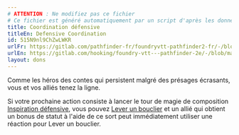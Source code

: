 ```yaml
---
# ATTENTION : Ne modifiez pas ce fichier
# Ce fichier est généré automatiquement par un script d'après les données du module Foundry VTT officiel et de sa traduction
title: Coordination défensive
titleEn: Defensive Coordination
id: 515N9nl9ChZwLWKR
urlFr: https://gitlab.com/pathfinder-fr/foundryvtt-pathfinder2-fr/-/blob/master/data/feats/515N9nl9ChZwLWKR.htm
urlEn: https://gitlab.com/hooking/foundry-vtt---pathfinder-2e/-/blob/master/packs/data/feats.db/defensive-coordination.json
layout: dons
---
```

Comme les héros des contes qui persistent malgré des présages écrasants, vous et vos alliés tenez la ligne.

Si votre prochaine action consiste à lancer le tour de magie de composition [Inspiration défensive](../sorts/inspiration-défensive.html), vous pouvez [Lever un bouclier](../actions/lever-un-bouclier.html) et un allié qui obtient un bonus de statut à l'aide de ce sort peut immédiatement utiliser une réaction pour Lever un bouclier.

